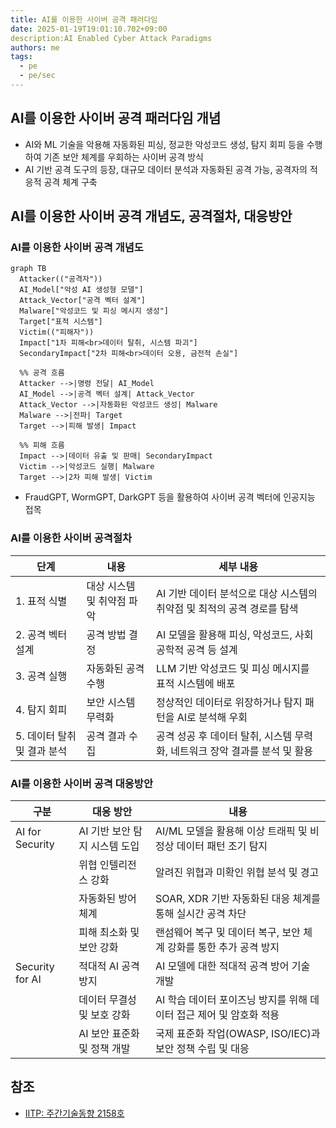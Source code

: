 ```yaml
---
title: AI를 이용한 사이버 공격 패러다임
date: 2025-01-19T19:01:10.702+09:00
description:AI Enabled Cyber Attack Paradigms
authors: me
tags:
  - pe
  - pe/sec
---
```


## AI를 이용한 사이버 공격 패러다임 개념

- AI와 ML 기술을 악용해 자동화된 피싱, 정교한 악성코드 생성, 탐지 회피 등을 수행하여 기존 보안 체계를 우회하는 사이버 공격 방식
- AI 기반 공격 도구의 등장, 대규모 데이터 분석과 자동화된 공격 가능, 공격자의 적응적 공격 체계 구축

## AI를 이용한 사이버 공격 개념도, 공격절차, 대응방안

### AI를 이용한 사이버 공격 개념도

```mermaid
graph TB
  Attacker(("공격자"))
  AI_Model["악성 AI 생성형 모델"]
  Attack_Vector["공격 벡터 설계"]
  Malware["악성코드 및 피싱 메시지 생성"]
  Target["표적 시스템"]
  Victim(("피해자"))
  Impact["1차 피해<br>데이터 탈취, 시스템 파괴"]
  SecondaryImpact["2차 피해<br>데이터 오용, 금전적 손실"]

  %% 공격 흐름
  Attacker -->|명령 전달| AI_Model
  AI_Model -->|공격 벡터 설계| Attack_Vector
  Attack_Vector -->|자동화된 악성코드 생성| Malware
  Malware -->|전파| Target
  Target -->|피해 발생| Impact
  
  %% 피해 흐름
  Impact -->|데이터 유출 및 판매| SecondaryImpact
  Victim -->|악성코드 실행| Malware
  Target -->|2차 피해 발생| Victim
```

- FraudGPT, WormGPT, DarkGPT 등을 활용하여 사이버 공격 벡터에 인공지능 접목

### AI를 이용한 사이버 공격절차

| 단계 | 내용 | 세부 내용 |
| --- | --- | --- |
| 1. 표적 식별 | 대상 시스템 및 취약점 파악 | AI 기반 데이터 분석으로 대상 시스템의 취약점 및 최적의 공격 경로를 탐색 |
| 2. 공격 벡터 설계 | 공격 방법 결정 | AI 모델을 활용해 피싱, 악성코드, 사회공학적 공격 등 설계 |
| 3. 공격 실행 | 자동화된 공격 수행 | LLM 기반 악성코드 및 피싱 메시지를 표적 시스템에 배포 |
| 4. 탐지 회피 | 보안 시스템 무력화 | 정상적인 데이터로 위장하거나 탐지 패턴을 AI로 분석해 우회 |
| 5. 데이터 탈취 및 결과 분석 | 공격 결과 수집 | 공격 성공 후 데이터 탈취, 시스템 무력화, 네트워크 장악 결과를 분석 및 활용 |

### AI를 이용한 사이버 공격 대응방안

| 구분 | 대응 방안 | 내용 |
| --- | --- | --- |
| AI for Security | AI 기반 보안 탐지 시스템 도입 | AI/ML 모델을 활용해 이상 트래픽 및 비정상 데이터 패턴 조기 탐지 |
| | 위협 인텔리전스 강화 | 알려진 위협과 미확인 위협 분석 및 경고 |
| | 자동화된 방어 체계 | SOAR, XDR 기반 자동화된 대응 체계를 통해 실시간 공격 차단 |
| | 피해 최소화 및 보안 강화 | 랜섬웨어 복구 및 데이터 복구, 보안 체계 강화를 통한 추가 공격 방지 |
| Security for AI | 적대적 AI 공격 방지 | AI 모델에 대한 적대적 공격 방어 기술 개발 |
| | 데이터 무결성 및 보호 강화 | AI 학습 데이터 포이즈닝 방지를 위해 데이터 접근 제어 및 암호화 적용 |
| | AI 보안 표준화 및 정책 개발 | 국제 표준화 작업(OWASP, ISO/IEC)과 보안 정책 수립 및 대응 |

## 참조

- [IITP: 주간기술동향 2158호](https://iitp.kr/kr/1/knowledge/periodicalViewA.it?searClassCode=B_ITA_01&masterCode=publication&identifier=1343)
